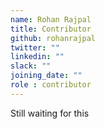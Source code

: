 ```yaml
---
name: Rohan Rajpal
title: Contributor
github: rohanrajpal
twitter: ""
linkedin: ""
slack: ""
joining_date: ""
role : contributor
---
```


Still waiting for this
